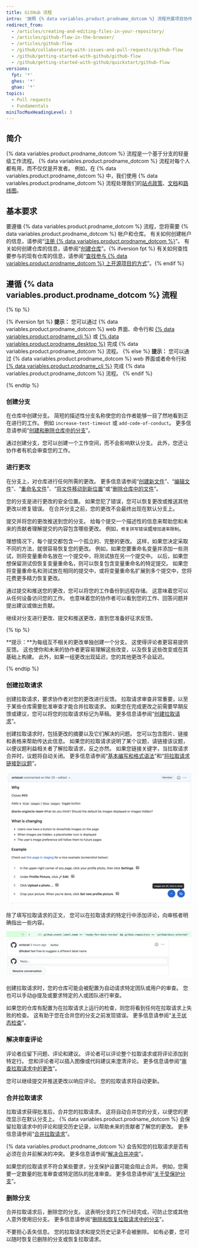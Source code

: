 ```yaml
---
title: GitHub 流程
intro: '按照 {% data variables.product.prodname_dotcom %} 流程开展项目协作。'
redirect_from:
  - /articles/creating-and-editing-files-in-your-repository/
  - /articles/github-flow-in-the-browser/
  - /articles/github-flow
  - /github/collaborating-with-issues-and-pull-requests/github-flow
  - /github/getting-started-with-github/github-flow
  - /github/getting-started-with-github/quickstart/github-flow
versions:
  fpt: '*'
  ghes: '*'
  ghae: '*'
topics:
  - Pull requests
  - Fundamentals
miniTocMaxHeadingLevel: 3
---
```


## 简介

{% data variables.product.prodname_dotcom %} 流程是一个基于分支的轻量级工作流程。 {% data variables.product.prodname_dotcom %} 流程对每个人都有用，而不仅仅是开发者。 例如，在 {% data variables.product.prodname_dotcom %} 中，我们使用 {% data variables.product.prodname_dotcom %} 流程处理我们的[站点政策](https://github.com/github/site-policy)、[文档](https://github.com/github/docs)和[路线图](https://github.com/github/roadmap)。

## 基本要求

要遵循 {% data variables.product.prodname_dotcom %} 流程，您将需要 {% data variables.product.prodname_dotcom %} 帐户和仓库。 有关如何创建帐户的信息，请参阅“[注册 {% data variables.product.prodname_dotcom %}](/github/getting-started-with-github/signing-up-for-github)”。 有关如何创建仓库的信息，请参阅“[创建仓库](/github/getting-started-with-github/create-a-repo)”。{% ifversion fpt %} 有关如何查找要参与的现有仓库的信息，请参阅“[查找参与 {% data variables.product.prodname_dotcom %} 上开源项目的方式](/github/getting-started-with-github/finding-ways-to-contribute-to-open-source-on-github)”。{% endif %}

## 遵循 {% data variables.product.prodname_dotcom %} 流程

{% tip %}

{% ifversion fpt %}
**提示：** 您可以通过 {% data variables.product.prodname_dotcom %} web 界面、命令行和 [{% data variables.product.prodname_cli %}](https://cli.github.com) 或 [{% data variables.product.prodname_desktop %}](/desktop) 完成 {% data variables.product.prodname_dotcom %} 流程。
{% else %}
**提示：** 您可以通过 {% data variables.product.prodname_dotcom %} web 界面或者命令行和 [{% data variables.product.prodname_cli %}](https://cli.github.com) 完成 {% data variables.product.prodname_dotcom %} 流程。
{% endif %}

{% endtip %}

### 创建分支

  在仓库中创建分支。 简短的描述性分支名称使您的合作者能够一目了然地看到正在进行的工作。 例如 `increase-test-timeout` 或 `add-code-of-conduct`。 更多信息请参阅“[创建和删除仓库中的分支](/github/collaborating-with-issues-and-pull-requests/creating-and-deleting-branches-within-your-repository)”。

  通过创建分支，您可以创建一个工作空间，而不会影响默认分支。 此外，您还让协作者有机会审查您的工作。

### 进行更改

在分支上，对仓库进行任何所需的更改。 更多信息请参阅“[创建新文件](/articles/creating-new-files)”、“[编辑文件](/articles/editing-files)”、“[重命名文件](/articles/renaming-a-file)”、“[将文件移动到新位置](/articles/moving-a-file-to-a-new-location)”或“[删除仓库中的文件](/github/managing-files-in-a-repository/deleting-files-in-a-repository)”。

您的分支是进行更改的安全位置。 如果您犯了错误，您可以恢复更改或推送其他更改以修复错误。 在合并分支之前，您的更改不会最终出现在默认分支上。

提交并将您的更改推送到您的分支。 给每个提交一个描述性的信息来帮助您和未来的贡献者理解提交的内容包含哪些更改。 例如，`修复拼写错误`或`增加速率限制`。

理想情况下，每个提交都包含一个孤立的、完整的更改。 这样，如果您决定采取不同的方法，就很容易恢复您的更改。 例如，如果您要重命名变量并添加一些测试，则将变量重命名放在一个提交中，将测试放在另一个提交中。 以后，如果您想保留测试但恢复变量重命名，则可以恢复包含变量重命名的特定提交。 如果您将变量重命名和测试放在相同的提交中，或将变量重命名扩展到多个提交中，您将花费更多精力恢复更改。

通过提交和推送您的更改，您可以将您的工作备份到远程存储。 这意味着您可以从任何设备访问您的工作。 也意味着您的协作者可以看到您的工作、回答问题并提出建议或做出贡献。

继续对分支进行更改、提交和推送更改，直到您准备好征求反馈。

{% tip %}

**提示：**为每组互不相关的更改单独创建一个分支。 这使得评论者更容易提供反馈。 这也使你和未来的协作者更容易理解这些改变，以及恢复这些改变或在其基础上构建。 此外，如果一组更改出现延迟，您的其他更改不会延迟。

{% endtip %}

### 创建拉取请求

创建拉取请求，要求协作者对您的更改进行反馈。 拉取请求审查非常重要，以至于某些仓库需要批准审查才能合并拉取请求。 如果您在完成更改之前需要早期反馈或建议，您可以将您的拉取请求标记为草稿。 更多信息请参阅“[创建拉取请求](/articles/creating-a-pull-request)”。

创建拉取请求时，包括更改的摘要以及它们解决的问题。 您可以包含图片、链接和表格来帮助传达此信息。 如果您的拉取请求说明了某个议题，请链接该议题，以便议题利益相关者了解拉取请求，反之亦然。 如果您链接关键字，当拉取请求合并时，议题将自动关闭。 更多信息请参阅“[基本编写和格式语法](/github/writing-on-github/basic-writing-and-formatting-syntax)”和“[将拉取请求链接到议题](/github/managing-your-work-on-github/linking-a-pull-request-to-an-issue)”。

![拉取请求正文](/assets/images/help/pull_requests/pull-request-body.png)

除了填写拉取请求的正文， 您可以在拉取请求的特定行中添加评论，向审核者明确指出一些内容。

![拉取请求评论](/assets/images/help/pull_requests/pull-request-comment.png)

创建拉取请求时，您的仓库可能会被配置为自动请求特定团队或用户的审查。 您也可以手动@提及或要求特定的人或团队进行审查。

如果您的仓库有配置为在拉取请求上运行的检查，则您将看到任何在拉取请求上失败的检查。 这有助于您在合并您的分支之前发现错误。 更多信息请参阅“[关于状态检查](/github/collaborating-with-issues-and-pull-requests/about-status-checks)”。

### 解决审查评论

评论者应留下问题、评论和建议。 评论者可以评论整个拉取请求或将评论添加到特定行。 您和评论者可以插入图像或代码建议来澄清评论。 更多信息请参阅“[审查拉取请求中的更改](/github/collaborating-with-issues-and-pull-requests/reviewing-changes-in-pull-requests)”。

您可以继续提交并推送更改以响应评论。 您的拉取请求将自动更新。

### 合并拉取请求

拉取请求获得批准后，合并您的拉取请求。 这将自动合并您的分支，以便您的更改显示在默认分支上。 {% data variables.product.prodname_dotcom %} 会保留拉取请求中的评论和提交历史记录，以帮助未来的贡献者了解您的更改。 更多信息请参阅“[合并拉取请求](/articles/merging-a-pull-request)”。

{% data variables.product.prodname_dotcom %} 会告知您的拉取请求是否有必须在合并前解决的冲突。 更多信息请参阅“[解决合并冲突](/github/collaborating-with-issues-and-pull-requests/addressing-merge-conflicts)”。

如果您的拉取请求不符合某些要求，分支保护设置可能会阻止合并。 例如，您需要一定数量的批准审查或特定团队的批准审查。 更多信息请参阅“[关于受保护分支](/github/administering-a-repository/about-protected-branches)”。

### 删除分支

合并拉取请求后，删除您的分支。 这表明分支的工作已经完成，可防止您或其他人意外使用旧分支。 更多信息请参阅“[删除和恢复拉取请求中的分支](/github/administering-a-repository/deleting-and-restoring-branches-in-a-pull-request)”。

不要担心丢失信息。 您的拉取请求和提交历史记录不会被删除。 如有必要，您可以随时恢复已删除的分支或恢复拉取请求。
